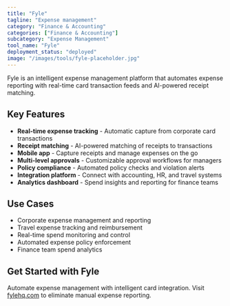 ```yaml
---
title: "Fyle"
tagline: "Expense management"
category: "Finance & Accounting"
categories: ["Finance & Accounting"]
subcategory: "Expense Management"
tool_name: "Fyle"
deployment_status: "deployed"
image: "/images/tools/fyle-placeholder.jpg"
---
```

Fyle is an intelligent expense management platform that automates expense reporting with real-time card transaction feeds and AI-powered receipt matching.

## Key Features

- **Real-time expense tracking** - Automatic capture from corporate card transactions
- **Receipt matching** - AI-powered matching of receipts to transactions
- **Mobile app** - Capture receipts and manage expenses on the go
- **Multi-level approvals** - Customizable approval workflows for managers
- **Policy compliance** - Automated policy checks and violation alerts
- **Integration platform** - Connect with accounting, HR, and travel systems
- **Analytics dashboard** - Spend insights and reporting for finance teams

## Use Cases

- Corporate expense management and reporting
- Travel expense tracking and reimbursement
- Real-time spend monitoring and control
- Automated expense policy enforcement
- Finance team spend analytics

## Get Started with Fyle

Automate expense management with intelligent card integration. Visit [fylehq.com](https://www.fylehq.com) to eliminate manual expense reporting.
